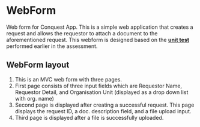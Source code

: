 # WebForm
Web form for Conquest App. This is a simple web application that creates a request and allows the requestor to attach a document to the aforementioned request. This webform is designed based on the **[unit test](https://github.com/jasonwenlee/ConquestTests)** performed earlier in the assessment.

## WebForm layout
1. This is an MVC web form with three pages.
2. First page consists of three input fields which are Requestor Name, Requestor Detail, and Organisation Unit (displayed as a drop down list with org. name)
3. Second page is displayed after creating a successful request. This page displays the request ID, a doc. description field, and a file upload input.
4. Third page is displayed after a file is successfully uploaded.

